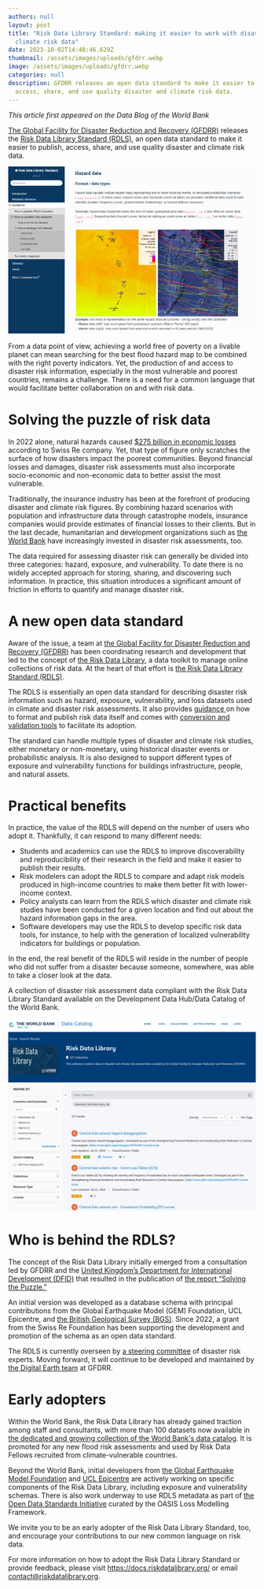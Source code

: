 ```yaml
---
authors: null
layout: post
title: "Risk Data Library Standard: making it easier to work with disaster and
  climate risk data"
date: 2023-10-02T14:48:46.629Z
thumbnail: /assets/images/uploads/gfdrr.webp
image: /assets/images/uploads/gfdrr.webp
categories: null
description: GFDRR releases an open data standard to make it easier to publish,
  access, share, and use quality disaster and climate risk data.
---
```

*[](https://www.gfdrr.org/en)This article first appeared on the Data Blog of the World Bank*

[The Global Facility for Disaster Reduction and Recovery (GFDRR)](https://www.gfdrr.org/en) releases the [Risk Data Library Standard (RDLS)](https://docs.riskdatalibrary.org/), an open data standard to make it easier to publish, access, share, and use quality disaster and climate risk data.

![](assets/images/uploads/gfdrr.webp "The RDLS documentation provides guidance on how to package risk datasets and comes with a metadata conversion and validation tool to facilitate its adoption.")

From a data point of view, achieving a world free of poverty on a livable planet can mean searching for the best flood hazard map to be combined with the right poverty indicators. Yet, the production of and access to disaster risk information, especially in the most vulnerable and poorest countries, remains a challenge. There is a need for a common language that would facilitate better collaboration on and with risk data.

# Solving the puzzle of risk data

In 2022 alone, natural hazards caused [$275 billion in economic losses](https://www.swissre.com/institute/research/sigma-research/sigma-2023-01.html) according to Swiss Re company. Yet, that type of figure only scratches the surface of how disasters impact the poorest communities. Beyond financial losses and damages, disaster risk assessments must also incorporate socio-economic and non-economic data to better assist the most vulnerable.

Traditionally, the insurance industry has been at the forefront of producing disaster and climate risk figures. By combining hazard scenarios with population and infrastructure data through catastrophe models, insurance companies would provide estimates of financial losses to their clients. But in the last decade, humanitarian and development organizations such as [the World Bank](https://ieg.worldbankgroup.org/evaluations/reducing-disaster-risks-natural-hazards) have increasingly invested in disaster risk assessments, too.

The data required for assessing disaster risk can generally be divided into three categories: hazard, exposure, and vulnerability. To date there is no widely accepted approach for storing, sharing, and discovering such information. In practice, this situation introduces a significant amount of friction in efforts to quantify and manage disaster risk.

# A new open data standard

Aware of the issue, a team at [the Global Facility for Disaster Reduction and Recovery (GFDRR)](https://www.gfdrr.org/en) has been coordinating research and development that led to the concept of [the Risk Data Library](https://riskdatalibrary.org/), a data toolkit to manage online collections of risk data. At the heart of that effort is [the Risk Data Library Standard (RDLS)](https://docs.riskdatalibrary.org/index.html).

The RDLS is essentially an open data standard for describing disaster risk information such as hazard, exposure, vulnerability, and loss datasets used in climate and disaster risk assessments. It also provides [guidance ](https://docs.riskdatalibrary.org/en/latest/)on how to format and publish risk data itself and comes with [conversion and validation tools](https://metadata.riskdatalibrary.org/) to facilitate its adoption.

The standard can handle multiple types of disaster and climate risk studies, either monetary or non-monetary, using historical disaster events or probabilistic analysis. It is also designed to support different types of exposure and vulnerability functions for buildings infrastructure, people, and natural assets.

# Practical benefits

In practice, the value of the RDLS will depend on the number of users who adopt it. Thankfully, it can respond to many different needs:

* Students and academics can use the RDLS to improve discoverability and reproducibility of their research in the field and make it easier to publish their results.
* Risk modelers can adopt the RDLS to compare and adapt risk models produced in high-income countries to make them better fit with lower-income context.
* Policy analysts can learn from the RDLS which disaster and climate risk studies have been conducted for a given location and find out about the hazard information gaps in the area.
* Software developers may use the RDLS to develop specific risk data tools, for instance, to help with the generation of localized vulnerability indicators for buildings or population.

In the end, the real benefit of the RDLS will reside in the number of people who did not suffer from a disaster because someone, somewhere, was able to take a closer look at the data.

A collection of disaster risk assessment data compliant with the Risk Data Library Standard available on the Development Data Hub/Data Catalog of the World Bank.

![](assets/images/uploads/screenshot-from-2023-09-23-14-33-07.png "A collection of disaster risk assessment data compliant with the Risk Data Library Standard available on the Development Data Hub/Data Catalog of the World Bank.")

# Who is behind the RDLS?

The concept of the Risk Data Library initially emerged from a consultation led by GFDRR and the [United Kingdom’s Department for International Development (DFID)](https://www.gov.uk/government/organisations/department-for-international-development) that resulted in the publication of [the report “Solving the Puzzle.”](https://www.gfdrr.org/en/solving-puzzle-innovating-reduce-risk) 

An initial version was developed as a database schema with principal contributions from the Global Earthquake Model (GEM) Foundation, UCL Epicentre, and [the British Geological Survey (BGS)](https://www.bgs.ac.uk/). Since 2022, a grant from the Swiss Re Foundation has been supporting the development and promotion of the schema as an open data standard.

The RDLS is currently overseen by [a steering committee](https://github.com/GFDRR/rdl-standard/tree/dev/SteeringCommittee) of disaster risk experts. Moving forward, it will continue to be developed and maintained by [the Digital Earth team](https://www.gfdrr.org/en/digitalearthpartnership) at GFDRR.

# Early adopters

Within the World Bank, the Risk Data Library has already gained traction among staff and consultants, with more than 100 datasets now available in [the dedicated and growing collection of the World Bank's data catalog](https://datacatalog.worldbank.org/search/collections/rdl). It is promoted for any new flood risk assessments and used by Risk Data Fellows recruited from climate-vulnerable countries.

Beyond the World Bank, initial developers from [the Global Earthquake Model Foundation](https://www.globalquakemodel.org/gem) and [UCL Epicentre](https://www.ucl.ac.uk/epicentre/epicentre-people) are actively working on specific components of the Risk Data Library, including exposure and vulnerability schemas. There is also work underway to use RDLS metadata as part of [the Open Data Standards Initiative](https://oasislmf.org/open-data-standards#:~:text=What%20is%20ODS%3F,challenges%20in%20the%20insurance%20market.) curated by the OASIS Loss Modelling Framework.

We invite you to be an early adopter of the Risk Data Library Standard, too, and encourage your contributions to our new common language on risk data.

For more information on how to adopt the Risk Data Library Standard or provide feedback, please visit <https://docs.riskdatalibrary.org/> or email contact@riskdatalibrary.org.
